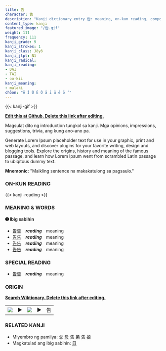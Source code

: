 ```yaml
---
title: 告
character: 告
description: "Kanji dictionary entry 告: meaning, on-kun reading, compounds, origin, related kanji"
content_type: kanji
featured_image: "/告.gif"
weight: 111
frequency: 111
kanji_grade: 9
kanji_strokes: 1
kanji_class: Jōyō
kanji_jlpt: N1
kanji_radical: 
kanji_reading: 
- DAI
- TAI
- oo-kii
kanji_meaning:
- malaki
chōon: "Ā Ī Ū Ē Ō ā ī ū ē ō ’"
---
```

[//]: # (Don't edit the line below. Kanji animated GIF code is automatically generated.)
{{< kanji-gif >}}

[//]: # (Edit below this line.)

**[Edit this at Github. Delete this link after editing.](https://github.com/tim0g/tim/tree/main/content/kanji/告/index.md)**

Magsulat dito ng introduction tungkol sa kanji. Mga opinions, impressions, suggestions, trivia, ang kung ano-ano pa.

Generate Lorem Ipsum placeholder text for use in your graphic, print and web layouts, and discover plugins for your favorite writing, design and blogging tools. Explore the origins, history and meaning of the famous passage, and learn how Lorem Ipsum went from scrambled Latin passage to ubiqitous dummy text.
 
**Mnemonic:** "Maikling sentence na makakatulong sa pagsaulo."

### ON-KUN READING

[//]: # (Don't edit the line below. ON-KUN READING code is automatically generated.)
{{< kanji-reading >}}

### MEANING & WORDS

#### ➊ **Ibig sabihin**
  - [告](../告)[告](../告)　***reading***　meaning
  - [告](../告)[告](../告)　***reading***　meaning
  - [告](../告)[告](../告)　***reading***　meaning
  - [告](../告)[告](../告)　***reading***　meaning

### SPECIAL READING
  - [告](../告)[告](../告)　***reading***　meaning

### ORIGIN

**[Search Wiktionary. Delete this link after editing.](https://wiktionary.org/wiki/告)**
<table class="kanji-table"><tr><td>
<img src="60px-告-bronze.svg.png">
</td><td>▶</td><td>
<img src="60px-告-oracle.svg.png">
</td><td>▶</td>
<td class="kanji-origin">告</td>
</tr></table>

### RELATED KANJI
- Miyembro ng pamilya: [父](../父) [母](../母) [告](../告) [弟](../弟) [告](../告) [娘](../娘)
- Magkatulad ang ibig sabihin: [日](../日)
